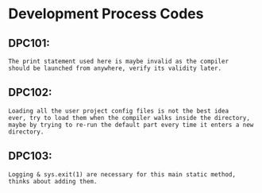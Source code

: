 # Development Process Codes

## DPC101:
    The print statement used here is maybe invalid as the compiler
    should be launched from anywhere, verify its validity later.


## DPC102:
    Loading all the user project config files is not the best idea
    ever, try to load them when the compiler walks inside the directory,
    maybe by trying to re-run the default part every time it enters a new directory.
    

## DPC103:
    Logging & sys.exit(1) are necessary for this main static method, thinks about adding them.
